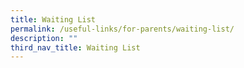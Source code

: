 ```yaml
---
title: Waiting List
permalink: /useful-links/for-parents/waiting-list/
description: ""
third_nav_title: Waiting List
---
```

